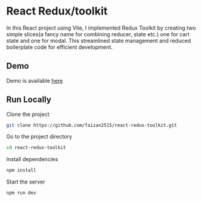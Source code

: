 # React Redux/toolkit

In this React project using Vite, I implemented Redux Toolkit by creating two simple slices(a fancy name for combining reducer, state etc.) one for cart state and one for modal. This streamlined state management and reduced boilerplate code for efficient development.

## Demo

Demo is available [here](https://using-redux-toolkit.netlify.app/)

## Run Locally

Clone the project

```bash
git clone https://github.com/faizan2515/react-redux-toolkit.git
```

Go to the project directory

```bash
cd react-redux-toolkit
```

Install dependencies

```bash
npm install
```

Start the server

```bash
npm run dev
```
